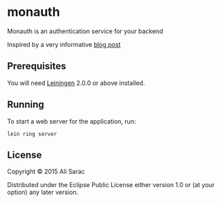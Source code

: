 # monauth

Monauth is an authentication service for your backend

Inspired by a very informative [blog post](http://rundis.github.io/blog/2015/buddy_auth_part1.html)

## Prerequisites

You will need [Leiningen][] 2.0.0 or above installed.

[leiningen]: https://github.com/technomancy/leiningen

## Running

To start a web server for the application, run:

    lein ring server

## License

Copyright © 2015 Ali Sarac

Distributed under the Eclipse Public License either version 1.0 or (at your option) any later version.
